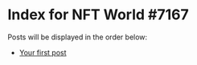 # Index for NFT World #7167
Posts will be displayed in the order below:

- [Your first post](./001-first.md)

